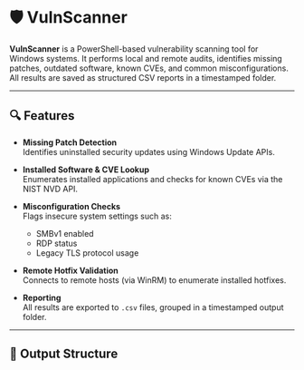 # 🛡️ VulnScanner

**VulnScanner** is a PowerShell-based vulnerability scanning tool for Windows systems. It performs local and remote audits, identifies missing patches, outdated software, known CVEs, and common misconfigurations. All results are saved as structured CSV reports in a timestamped folder.

---

## 🔍 Features

- **Missing Patch Detection**  
  Identifies uninstalled security updates using Windows Update APIs.

- **Installed Software & CVE Lookup**  
  Enumerates installed applications and checks for known CVEs via the NIST NVD API.

- **Misconfiguration Checks**  
  Flags insecure system settings such as:
  - SMBv1 enabled
  - RDP status
  - Legacy TLS protocol usage

- **Remote Hotfix Validation**  
  Connects to remote hosts (via WinRM) to enumerate installed hotfixes.

- **Reporting**  
  All results are exported to `.csv` files, grouped in a timestamped output folder.

---

## 📁 Output Structure

